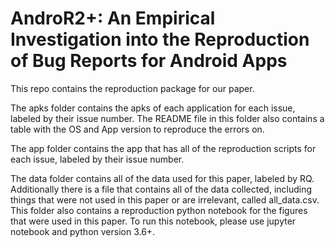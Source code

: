 # AndroR2+: An Empirical Investigation into the Reproduction of Bug Reports for Android Apps

This repo contains the reproduction package for our paper.

The apks folder contains the apks of each application for each issue, labeled by their issue number. The README file in this folder also contains a table with the OS and App version to reproduce the errors on.

The app folder contains the app that has all of the reproduction scripts for each issue, labeled by their issue number.

The data folder contains all of the data used for this paper, labeled by RQ. Additionally there is a file that contains all of the data collected, including things that were not used in this paper or are irrelevant, called all_data.csv. This folder also contains a reproduction python notebook for the figures that were used in this paper. To run this notebook, please use jupyter notebook and python version 3.6+.
